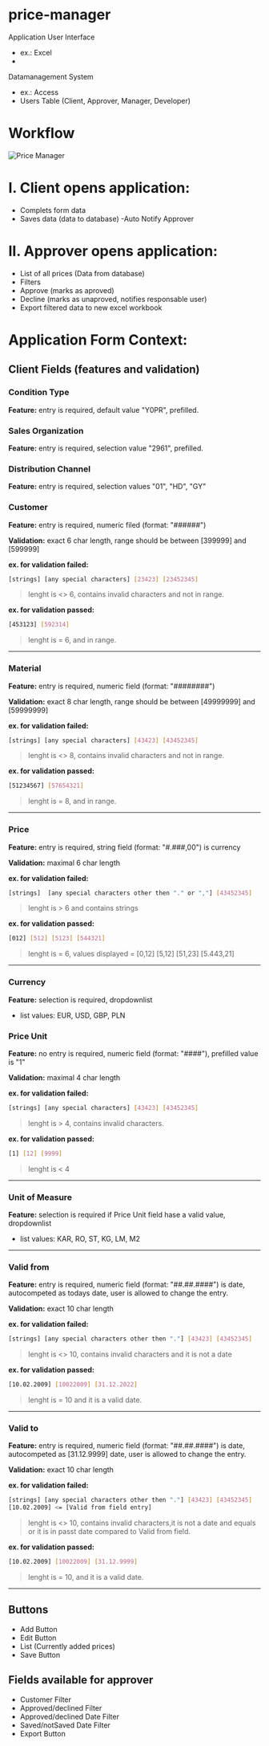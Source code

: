 # price-manager

Application User Interface 
- ex.: Excel 
- 

Datamanagement System
- ex.: Access 
- Users Table (Client, Approver, Manager, Developer)

# Workflow
![Price Manager](https://github.com/tothzola/price-manager/blob/main/pictures/WorkFlow_PriceApprovalManager.jpg)

# I. Client opens application:
- Complets form data
- Saves data (data to database)
 -Auto Notify Approver 

# II. Approver opens application:
- List of all prices (Data from database)
- Filters 
- Approve (marks as aproved) 
- Decline (marks as unaproved, notifies responsable user)
- Export filtered data to new excel workbook   

# Application Form Context:	
## Client Fields (features and validation)

### Condition Type

**Feature:** entry is required, default value "Y0PR", prefilled.

### Sales Organization

**Feature:** entry is required, selection value "2961", prefilled.

### Distribution Channel

**Feature:** entry is required, selection values "01", "HD", "GY"

### Customer

**Feature:** entry is required, numeric filed (format: "######")

**Validation:** exact 6 char length, range should be between [399999] and [599999] 

**ex. for validation failed:** 
```sh
[strings] [any special characters] [23423] [23452345] 
```
>lenght is <> 6, contains invalid characters and not in range.

**ex. for validation passed:** 
```sh
[453123] [592314] 
```
>lenght is = 6, and in range.
---

### Material

**Feature:** entry is required, numeric field (format: "########")

**Validation:** exact 8 char length, range should be between [49999999] and [59999999] 

**ex. for validation failed:**
```sh
[strings] [any special characters] [43423] [43452345]
```
>lenght is <> 8, contains invalid characters and not in range.

**ex. for validation passed:** 
```sh
[51234567] [57654321]
```
>lenght is = 8, and in range.
---

### Price

**Feature:** entry is required, string field (format: "#.###,00") is currency

**Validation:** maximal 6 char length

**ex. for validation failed:**
```sh
[strings]  [any special characters other then "." or ","] [43452345]
```
>lenght is > 6 and contains strings

**ex. for validation passed:** 
```sh
[012] [512] [5123] [544321]
```
>lenght is = 6,  values displayed = [0,12] [5,12] [51,23] [5.443,21]
---

### Currency

**Feature:** selection is required, dropdownlist 
- list values: EUR, USD, GBP, PLN

### Price Unit

**Feature:** no entry is required, numeric field (format: "####"), prefilled value is "1"

**Validation:** maximal 4 char length

**ex. for validation failed:**
```sh
[strings] [any special characters] [43423] [43452345]
```
>lenght is > 4, contains invalid characters.

**ex. for validation passed:** 
```sh
[1] [12] [9999]
```
>lenght is < 4
---

### Unit of Measure

**Feature:** selection is required if Price Unit field hase a valid value, dropdownlist 
- list values: KAR, RO, ST, KG, LM, M2
---

### Valid from

**Feature:** entry is required, numeric field (format: "##.##.####") is date, autocompeted as todays date, user is allowed to change the entry.

**Validation:** exact 10 char length

**ex. for validation failed:**
```sh
[strings] [any special characters other then "."] [43423] [43452345]
```
>lenght is <> 10, contains invalid characters and it is not a date

**ex. for validation passed:**  
```sh
[10.02.2009] [10022009] [31.12.2022]
```
>lenght is = 10 and it is a valid date.
---

### Valid to

**Feature:** entry is required, numeric field (format: "##.##.####") is date, autocompeted as [31.12.9999] date, user is allowed to change the entry.

**Validation:** exact 10 char length

**ex. for validation failed:**
```sh
[strings] [any special characters other then "."] [43423] [43452345] 
[10.02.2009] <= [Valid from field entry]
```
>lenght is <> 10, contains invalid characters,it is not a date and equals or it is in passt date compared to Valid from field.

**ex. for validation passed:** 
```sh
[10.02.2009] [10022009] [31.12.9999]
```
>lenght is = 10, and it is a valid date.
---

## Buttons
- Add Button
- Edit Button
- List (Currently added prices)
- Save Button

## Fields available for approver
- Customer Filter 
- Approved/declined Filter
- Approved/declined Date Filter
- Saved/notSaved Date Filter
- Export Button
